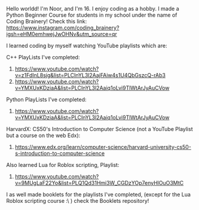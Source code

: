 Hello worldd! I'm Noor, and I'm 16.
I enjoy coding as a hobby.
I made a Python Beginner Course for students in my school under the name of Coding Brainery! Check this link:
https://www.instagram.com/coding_brainery?igsh=eHM0emhwejJwOHNv&utm_source=qr

I learned coding by myself watching YouTube playlists which are:

C++ PlayLists I've completed:
1. https://www.youtube.com/watch?v=z1FdInL8sjg&list=PLCInYL3l2AajFAiw4s1U4QbGszcQ-rAb3
2. https://www.youtube.com/watch?v=YMXUxKDziaA&list=PLCInYL3l2Aaiq1oLvi9TlWtArJyAuCVow

Python PlayLists I've completed:
1. [https://www.youtube.com/watch?v=YMXUxKDziaA&list=PLCInYL3l2Aaiq1oLvi9TlWtArJyAuCVow
](http://youtube.com/watch?v=h3VCQjyaLws&list=PLuXY3ddo_8nzrO74UeZQVZOb5-wIS6krJ)

HarvardX: CS50's Introduction to Computer Science (not a YouTube Playlist but a course on the web Edx):
1. https://www.edx.org/learn/computer-science/harvard-university-cs50-s-introduction-to-computer-science

Also learned Lua for Roblox scripting, Playlist:
1. https://www.youtube.com/watch?v=9MUgLaF22Yo&list=PLQ1Qd31Hmi3W_CGDzYOp7enyHlOuO3MtC

I as well made booklets for the playlists I've completed, (except for the Lua Roblox scripting course :\ ) check the Booklets repository!
<!--
**noorjabrr/noorjabrr** is a ✨ _special_ ✨ repository because its `README.md` (this file) appears on your GitHub profile.

Here are some ideas to get you started:

- 🔭 I’m currently working on ...
- 🌱 I’m currently learning ...
- 👯 I’m looking to collaborate on ...
- 🤔 I’m looking for help with ...
- 💬 Ask me about ...
- 📫 How to reach me: ...
- 😄 Pronouns: ...
- ⚡ Fun fact: ...
-->
